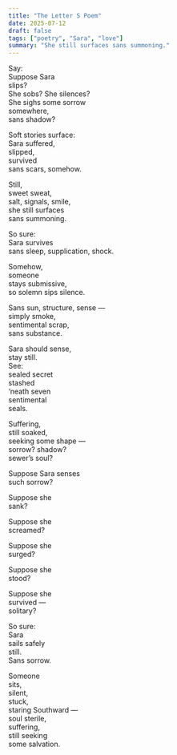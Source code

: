 ```yaml
---
title: "The Letter S Poem"
date: 2025-07-12
draft: false
tags: ["poetry", "Sara", "love"]
summary: "She still surfaces sans summoning."
---
```


Say:<br>
Suppose Sara<br>
slips?<br>
She sobs? She silences?<br>
She sighs some sorrow<br>
somewhere,<br>
sans shadow?<br>

Soft stories surface:<br>
Sara suffered,<br>
slipped,<br>
survived <br>
sans scars, somehow.<br>

Still,<br>
sweet sweat,<br>
salt, signals, smile,<br>
she still surfaces<br>
sans summoning.<br>

So sure:<br>
Sara survives<br>
sans sleep, supplication, shock.<br>

Somehow,<br>
someone<br>
stays submissive,<br>
so solemn sips silence.<br>

Sans sun, structure, sense —<br>
simply smoke,<br>
sentimental scrap,<br>
sans substance.<br>

Sara should sense,<br>
stay still.<br>
See:<br>
sealed secret<br>
stashed<br>
‘neath seven<br>
sentimental<br>
seals.<br>

Suffering,<br>
still soaked,<br>
seeking some shape —<br>
sorrow? shadow?<br>
sewer’s soul?<br>

Suppose Sara senses<br>
such sorrow?<br>

Suppose she<br>
sank?<br>

Suppose she<br>
screamed?<br>

Suppose she<br>
surged?<br>

Suppose she<br>
stood?

Suppose she<br>
survived —<br>
solitary?<br>

So sure:<br>
Sara<br>
sails safely<br>
still.<br>
Sans sorrow.<br>

Someone<br>
sits,<br>
silent,<br>
stuck,<br>
staring Southward —<br>
soul sterile,<br>
suffering,<br>
still seeking<br>
some salvation.